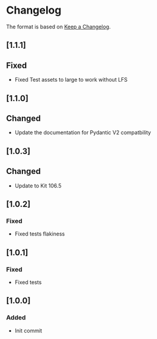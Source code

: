# Changelog

The format is based on [Keep a Changelog](https://keepachangelog.com/en/1.0.0/).

## [1.1.1]
## Fixed
- Fixed Test assets to large to work without LFS

## [1.1.0]
## Changed
- Update the documentation for Pydantic V2 compatbility

## [1.0.3]
## Changed
- Update to Kit 106.5

## [1.0.2]
### Fixed
- Fixed tests flakiness

## [1.0.1]
### Fixed
- Fixed tests

## [1.0.0]
### Added
- Init commit
